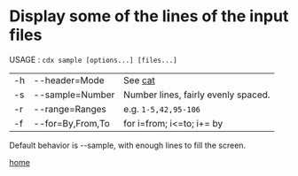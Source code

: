 # Display some of the lines of the input files

USAGE : `cdx sample [options...] [files...]`

||||
|---|---|---|
|-h|--header=Mode|See [cat](cat.md)|
| -s | --sample=Number| Number lines, fairly evenly spaced. |
| -r | --range=Ranges | e.g. `1-5,42,95-106` |
| -f | --for=By,From,To | for i=from; i<=to; i+= by |

Default behavior is --sample, with enough lines to fill the screen.

[home](README.md)
